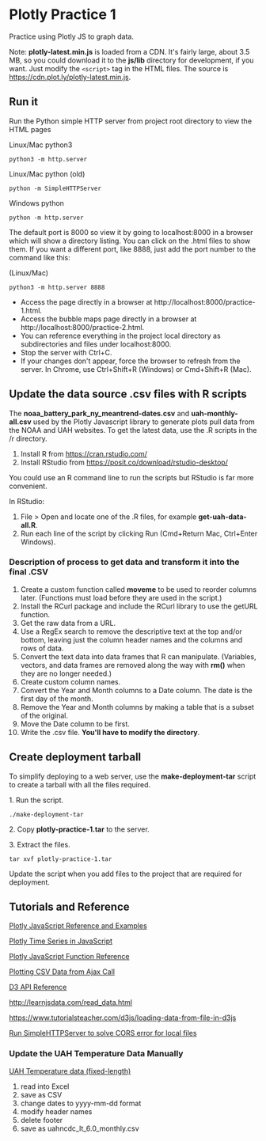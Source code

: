 # Plotly Practice 1

Practice using Plotly JS to graph data.

Note: **plotly-latest.min.js** is loaded from a CDN. It's fairly large, about 3.5 MB, 
so you could download it to the **js/lib** directory for development, if you want.
Just modify the `<script>` tag in the HTML files. The source is https://cdn.plot.ly/plotly-latest.min.js.

## Run it

Run the Python simple HTTP server from project root directory to view the HTML pages

Linux/Mac python3
```shell
python3 -m http.server
```
Linux/Mac python (old)
```shell
python -m SimpleHTTPServer
```
Windows python
```shell
python -m http.server
```
The default port is 8000 so view it by going to localhost:8000 in a browser which will 
show a directory listing. You can click on the .html files to show them. If you 
want a different port, like 8888, just add the port number to the command like this:

(Linux/Mac)
```shell
python3 -m http.server 8888
```

- Access the page directly in a browser at http://localhost:8000/practice-1.html.
- Access the bubble maps page directly in a browser at http://localhost:8000/practice-2.html.
- You can reference everything in the project local directory as subdirectories and 
files under localhost:8000.
- Stop the server with Ctrl+C.
- If your changes don't appear, force the browser to refresh from the server. In Chrome,
use Ctrl+Shift+R (Windows) or Cmd+Shift+R (Mac). 

## Update the data source .csv files with R scripts
The **noaa_battery_park_ny_meantrend-dates.csv** and **uah-monthly-all.csv** used 
by the Plotly Javascript library to generate plots pull data from the NOAA and UAH 
websites. To get the latest data, use the .R scripts in the /r directory.

1. Install R from https://cran.rstudio.com/
2. Install RStudio from https://posit.co/download/rstudio-desktop/

You could use an R command line to run the scripts but RStudio is far more convenient.

In RStudio:

1. File > Open and locate one of the .R files, for example **get-uah-data-all.R**.
2. Run each line of the script by clicking Run (Cmd+Return Mac, Ctrl+Enter Windows).

### Description of process to get data and transform it into the final .CSV

1. Create a custom function called **moveme** to be used to reorder columns later.
   (Functions must load before they are used in the script.)
2. Install the RCurl package and include the RCurl library to use the getURL function.
3. Get the raw data from a URL.
4. Use a RegEx search to remove the descriptive text at the top and/or bottom, 
leaving just the column header names and the columns and rows of data.
5. Convert the text data into data frames that R can manipulate. (Variables, vectors, 
and data frames are removed along the way with **rm()** when they are no longer
needed.)
6. Create custom column names.
7. Convert the Year and Month columns to a Date column. The date is the first day 
of the month.
8. Remove the Year and Month columns by making a table that is a subset of the original.
9. Move the Date column to be first.
10. Write the .csv file. **You'll have to modify the directory**.

## Create deployment tarball

To simplify deploying to a web server, use the **make-deployment-tar** 
script to create a tarball with all the files required.

1\. Run the script. 

```shell script
./make-deployment-tar
```

2\. Copy **plotly-practice-1.tar** to the server.

3\. Extract the files.

```shell script
tar xvf plotly-practice-1.tar
```

Update the script when you add files to the project that are 
required for deployment. 

## Tutorials and Reference

[Plotly JavaScript Reference and Examples](https://plot.ly/javascript/)

[Plotly Time Series in JavaScript](https://plot.ly/javascript/time-series/)

[Plotly JavaScript Function Reference](https://plot.ly/javascript/plotlyjs-function-reference/)

[Plotting CSV Data from Ajax Call](https://plot.ly/javascript/ajax-call/)

[D3 API Reference](https://d3js.org/api)

http://learnjsdata.com/read_data.html

https://www.tutorialsteacher.com/d3js/loading-data-from-file-in-d3js

[Run SimpleHTTPServer to solve CORS error for local files](https://stackoverflow.com/questions/21006647/cannot-import-data-from-csv-file-in-d3)

### Update the UAH Temperature Data Manually

[UAH Temperature data (fixed-length)](https://www.nsstc.uah.edu/data/msu/v6.0/tlt/uahncdc_lt_6.0.txt)

1. read into Excel
2. save as CSV
3. change dates to yyyy-mm-dd format
4. modify header names
5. delete footer
6. save as uahncdc_lt_6.0_monthly.csv
